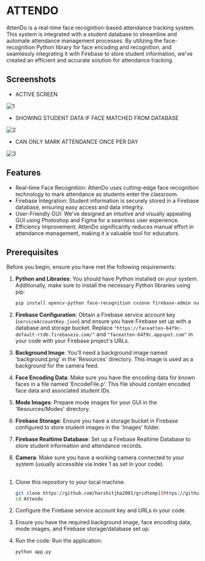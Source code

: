 # ATTENDO


AttenDo is a real-time face recognition-based attendance tracking system. This system is integrated with a student database to streamline and automate attendance management processes. By utilizing the face-recognition Python library for face encoding and recognition, and seamlessly integrating it with Firebase to store student information, we've created an efficient and accurate solution for attendance tracking.

## Screenshots

- ACTIVE SCREEN

![1](https://github.com/harshitjha2001/Attendo/assets/85453454/9fedde62-8909-41c1-80d1-d82da0e556c8)

- SHOWING STUDENT DATA IF FACE MATCHED FROM DATABASE

![2](https://github.com/harshitjha2001/Attendo/assets/85453454/d517d132-6b72-4e4e-9b78-0e32908c3a4d)

- CAN ONLY MARK ATTENDANCE ONCE PER DAY

![3](https://github.com/harshitjha2001/Attendo/assets/85453454/a86caad5-3409-489c-8c41-260a157d28db)





## Features

- Real-time Face Recognition: AttenDo uses cutting-edge face recognition technology to mark attendance as students enter the classroom.
- Firebase Integration: Student information is securely stored in a Firebase database, ensuring easy access and data integrity.
- User-Friendly GUI: We've designed an intuitive and visually appealing GUI using Photoshop and Figma for a seamless user experience.
- Efficiency Improvement: AttenDo significantly reduces manual effort in attendance management, making it a valuable tool for educators.

## Prerequisites

Before you begin, ensure you have met the following requirements:

1. **Python and Libraries**: You should have Python installed on your system. Additionally, make sure to install the necessary Python libraries using pip:

   ```bash
   pip install opencv-python face-recognition cvzone firebase-admin numpy
   ```

2. **Firebase Configuration**: Obtain a Firebase service account key (`serviceAccountKey.json`) and ensure you have Firebase set up with a database and storage bucket. Replace `"https://faceatten-64f9c-default-rtdb.firebaseio.com/"` and `"faceatten-64f9c.appspot.com"` in your code with your Firebase project's URLs.

3. **Background Image**: You'll need a background image named 'background.png' in the 'Resources' directory. This image is used as a background for the camera feed.

4. **Face Encoding Data**: Make sure you have the encoding data for known faces in a file named 'EncodeFile.p'. This file should contain encoded face data and associated student IDs.

5. **Mode Images**: Prepare mode images for your GUI in the 'Resources/Modes' directory.

6. **Firebase Storage**: Ensure you have a storage bucket in Firebase configured to store student images in the 'Images' folder.

7. **Firebase Realtime Database**: Set up a Firebase Realtime Database to store student information and attendance records.

8. **Camera**: Make sure you have a working camera connected to your system (usually accessible via index 1 as set in your code).

##

1. Clone this repository to your local machine.

   ```bash
   git clone https://github.com/harshitjha2001/gridtemp](https://github.com/harshitjha2001/Attendo
   cd Attendo
2. Configure the Firebase service account key and URLs in your code.
3. Ensure you have the required background image, face encoding data, mode images, and Firebase storage/database set up.
4. Run the code:
Run the application:

   ```bash
   python app.py
